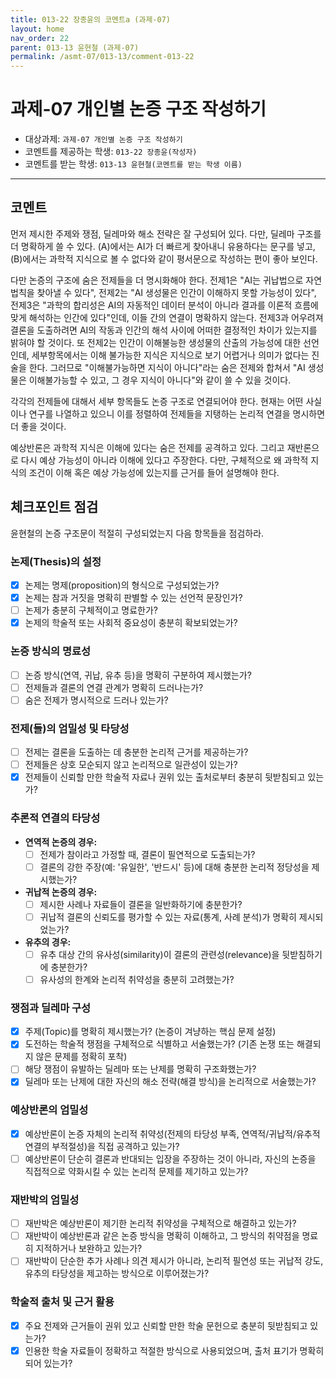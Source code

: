```yaml
---
title: 013-22 장종윤의 코멘트a (과제-07) 
layout: home
nav_order: 22
parent: 013-13 윤현철 (과제-07)
permalink: /asmt-07/013-13/comment-013-22
---
```


# 과제-07 개인별 논증 구조 작성하기

- 대상과제: `과제-07 개인별 논증 구조 작성하기`
- 코멘트를 제공하는 학생: `013-22 장종윤(작성자)` 
- 코멘트를 받는 학생: `013-13 윤현철(코멘트를 받는 학생 이름)` 

---

## 코멘트

먼저 제시한 주제와 쟁점, 딜레마와 해소 전략은 잘 구성되어 있다. 다만, 딜레마 구조를 더 명확하게 쓸 수 있다. (A)에서는 AI가 더 빠르게 찾아내니 유용하다는 문구를 넣고, (B)에서는 과학적 지식으로 볼 수 없다와 같이 평서문으로 작성하는 편이 좋아 보인다. 

다만 논증의 구조에 숨은 전제들을 더 명시화해야 한다. 전제1은 "AI는 귀납법으로 자연 법칙을 찾아낼 수 있다", 전제2는 "AI 생성물은 인간이 이해하지 못할 가능성이 있다", 전제3은 "과학의 합리성은 AI의 자동적인 데이터 분석이 아니라 결과를 이론적 흐름에 맞게 해석하는 인간에 있다"인데, 이들 간의 연결이 명확하지 않는다. 전제3과 어우려져 결론을 도출하려면 AI의 작동과 인간의 해석 사이에 어떠한 결정적인 차이가 있는지를 밝혀야 할 것이다. 또 전제2는 인간이 이해불능한 생성물의 산출의 가능성에 대한 선언인데, 세부항목에서는 이해 불가능한 지식은 지식으로 보기 어렵거나 의미가 없다는 진술을 한다. 그러므로 "이해불가능하면 지식이 아니다"라는 숨은 전제와 합쳐서 "AI 생성물은 이해불가능할 수 있고, 그 경우 지식이 아니다"와 같이 쓸 수 있을 것이다. 

각각의 전제들에 대해서 세부 항목들도 논증 구조로 연결되어야 한다. 현재는 어떤 사실이나 연구를 나열하고 있으니 이를 정렬하여 전제들을 지탱하는 논리적 연결을 명시하면 더 좋을 것이다. 

예상반론은 과학적 지식은 이해에 있다는 숨은 전제를 공격하고 있다. 그리고 재반론으로 다시 예상 가능성이 아니라 이해에 있다고 주장한다. 다만, 구체적으로 왜 과학적 지식의 조건이 이해 혹은 예상 가능성에 있는지를 근거를 들어 설명해야 한다. 

## 체크포인트 점검

윤현철의 논증 구조문이 적절히 구성되었는지 다음 항목들을 점검하라.

### **논제(Thesis)의 설정**
- [x] 논제는 명제(proposition)의 형식으로 구성되었는가?
- [x] 논제는 참과 거짓을 명확히 판별할 수 있는 선언적 문장인가?
- [ ] 논제가 충분히 구체적이고 명료한가?
- [x] 논제의 학술적 또는 사회적 중요성이 충분히 확보되었는가?

### **논증 방식의 명료성**
- [ ] 논증 방식(연역, 귀납, 유추 등)을 명확히 구분하여 제시했는가?
- [ ] 전제들과 결론의 연결 관계가 명확히 드러나는가?
- [ ] 숨은 전제가 명시적으로 드러나 있는가?

### **전제(들)의 엄밀성 및 타당성**
- [ ] 전제는 결론을 도출하는 데 충분한 논리적 근거를 제공하는가?
- [ ] 전제들은 상호 모순되지 않고 논리적으로 일관성이 있는가?
- [x] 전제들이 신뢰할 만한 학술적 자료나 권위 있는 출처로부터 충분히 뒷받침되고 있는가?

### **추론적 연결의 타당성**
- **연역적 논증의 경우:**
  - [ ] 전제가 참이라고 가정할 때, 결론이 필연적으로 도출되는가?
  - [ ] 결론의 강한 주장(예: '유일한', '반드시' 등)에 대해 충분한 논리적 정당성을 제시했는가?

- **귀납적 논증의 경우:**
  - [ ] 제시한 사례나 자료들이 결론을 일반화하기에 충분한가?
  - [ ] 귀납적 결론의 신뢰도를 평가할 수 있는 자료(통계, 사례 분석)가 명확히 제시되었는가?

- **유추의 경우:**
  - [ ] 유추 대상 간의 유사성(similarity)이 결론의 관련성(relevance)을 뒷받침하기에 충분한가?
  - [ ] 유사성의 한계와 논리적 취약성을 충분히 고려했는가?

### **쟁점과 딜레마 구성**
- [x] 주제(Topic)를 명확히 제시했는가? (논증이 겨냥하는 핵심 문제 설정)
- [x] 도전하는 학술적 쟁점을 구체적으로 식별하고 서술했는가? (기존 논쟁 또는 해결되지 않은 문제를 정확히 포착)
- [ ] 해당 쟁점이 유발하는 딜레마 또는 난제를 명확히 구조화했는가?
- [x] 딜레마 또는 난제에 대한 자신의 해소 전략(해결 방식)을 논리적으로 서술했는가?

### **예상반론의 엄밀성**
- [x] 예상반론이 논증 자체의 논리적 취약성(전제의 타당성 부족, 연역적/귀납적/유추적 연결의 부적절성)을 직접 공격하고 있는가?
- [ ] 예상반론이 단순히 결론과 반대되는 입장을 주장하는 것이 아니라, 자신의 논증을 직접적으로 약화시킬 수 있는 논리적 문제를 제기하고 있는가?

### **재반박의 엄밀성**
- [ ] 재반박은 예상반론이 제기한 논리적 취약성을 구체적으로 해결하고 있는가?
- [ ] 재반박이 예상반론과 같은 논증 방식을 명확히 이해하고, 그 방식의 취약점을 명료히 지적하거나 보완하고 있는가?
- [ ] 재반박이 단순한 추가 사례나 의견 제시가 아니라, 논리적 필연성 또는 귀납적 강도, 유추의 타당성을 제고하는 방식으로 이루어졌는가?

### **학술적 출처 및 근거 활용**
- [x] 주요 전제와 근거들이 권위 있고 신뢰할 만한 학술 문헌으로 충분히 뒷받침되고 있는가?
- [x] 인용한 학술 자료들이 정확하고 적절한 방식으로 사용되었으며, 출처 표기가 명확히 되어 있는가?
